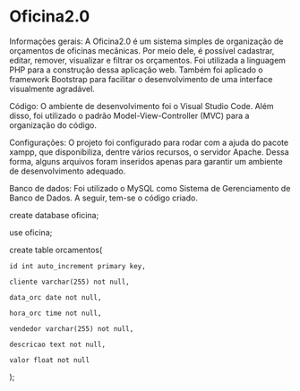# Oficina2.0

Informações gerais:
A Oficina2.0 é um sistema simples de organização de orçamentos de oficinas mecânicas. Por meio dele, é possível cadastrar, editar, remover, visualizar e filtrar os orçamentos. Foi utilizada a linguagem PHP para a construção dessa aplicação web. Também foi aplicado o framework Bootstrap para facilitar o desenvolvimento de uma interface visualmente agradável.

Código:
O ambiente de desenvolvimento foi o Visual Studio Code. Além disso, foi utilizado o padrão Model-View-Controller (MVC) para a organização do código.

Configurações:
O projeto foi configurado para rodar com a ajuda do pacote xampp, que disponibiliza, dentre vários recursos, o servidor Apache. Dessa forma, alguns arquivos foram inseridos apenas para garantir um ambiente de desenvolvimento adequado.

Banco de dados:
Foi utilizado o MySQL como Sistema de Gerenciamento de Banco de Dados. A seguir, tem-se o código criado.


create database oficina;

use oficina;

create table orcamentos(

	id int auto_increment primary key,
	
	cliente varchar(255) not null,
	
	data_orc date not null,
	
	hora_orc time not null,
	
	vendedor varchar(255) not null,
	
	descricao text not null,
	
	valor float not null
	
);
